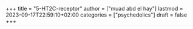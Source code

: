 +++
title = "5-HT2C-receptor"
author = ["muad abd el hay"]
lastmod = 2023-09-17T22:59:10+02:00
categories = ["psychedelics"]
draft = false
+++
